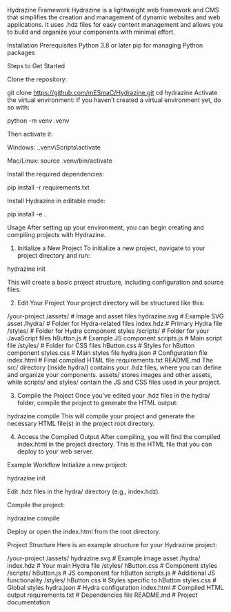 Hydrazine Framework
Hydrazine is a lightweight web framework and CMS that simplifies the creation and management of dynamic websites and web applications. It uses .hdz files for easy content management and allows you to build and organize your components with minimal effort.

Installation
Prerequisites
Python 3.8 or later
pip for managing Python packages

Steps to Get Started

Clone the repository:

git clone https://github.com/mESmaC/Hydrazine.git
cd hydrazine
Activate the virtual environment: If you haven’t created a virtual environment yet, do so with:

python -m venv .venv

Then activate it:

Windows:
.\.venv\Scripts\activate

Mac/Linux:
source .venv/bin/activate

Install the required dependencies:

pip install -r requirements.txt

Install Hydrazine in editable mode:

pip install -e .

Usage
After setting up your environment, you can begin creating and compiling projects with Hydrazine.

1. Initialize a New Project
To initialize a new project, navigate to your project directory and run:


hydrazine init

This will create a basic project structure, including configuration and source files.

2. Edit Your Project
Your project directory will be structured like this:

/your-project
  /assets/        # Image and asset files
    hydrazine.svg # Example SVG asset
  /hydra/         # Folder for Hydra-related files
    index.hdz     # Primary Hydra file
    /styles/      # Folder for Hydra component styles
  /scripts/       # Folder for your JavaScript files
    hButton.js    # Example JS component
    scripts.js    # Main script file
  /styles/        # Folder for CSS files
    hButton.css   # Styles for hButton component
    styles.css    # Main styles file
  hydra.json      # Configuration file
  index.html      # Final compiled HTML file
  requirements.txt
  README.md
The src/ directory (inside hydra/) contains your .hdz files, where you can define and organize your components. assets/ stores images and other assets, while scripts/ and styles/ contain the JS and CSS files used in your project.

3. Compile the Project
Once you’ve edited your .hdz files in the hydra/ folder, compile the project to generate the HTML output:

hydrazine compile
This will compile your project and generate the necessary HTML file(s) in the project root directory.

4. Access the Compiled Output
After compiling, you will find the compiled index.html in the project directory. This is the HTML file that you can deploy to your web server.

Example Workflow
Initialize a new project:

hydrazine init

Edit .hdz files in the hydra/ directory (e.g., index.hdz).

Compile the project:

hydrazine compile

Deploy or open the index.html from the root directory.

Project Structure
Here is an example structure for your Hydrazine project:

/your-project
  /assets/
    hydrazine.svg          # Example image asset
  /hydra/
    index.hdz              # Your main Hydra file
    /styles/
      hButton.css          # Component styles
  /scripts/
    hButton.js             # JS component for hButton
    scripts.js             # Additional JS functionality
  /styles/
    hButton.css            # Styles specific to hButton
    styles.css             # Global styles
  hydra.json               # Hydra configuration
  index.html               # Compiled HTML output
  requirements.txt         # Dependencies file
  README.md                # Project documentation
